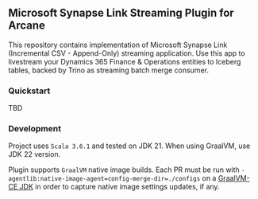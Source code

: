 ## Microsoft Synapse Link Streaming Plugin for Arcane
This repository contains implementation of Microsoft Synapse Link (Incremental CSV - Append-Only) streaming application. Use this app to livestream your 
Dynamics 365 Finance & Operations entities to Iceberg tables, backed by Trino as streaming batch merge consumer.

### Quickstart

TBD

### Development

Project uses `Scala 3.6.1` and tested on JDK 21. When using GraalVM, use JDK 22 version. 

Plugin supports `GraalVM` native image builds. Each PR must be run with `-agentlib:native-image-agent=config-merge-dir=./configs` on a [GraalVM-CE JDK](https://sdkman.io/jdks/#graalce) in order to capture native image settings updates, if any.

